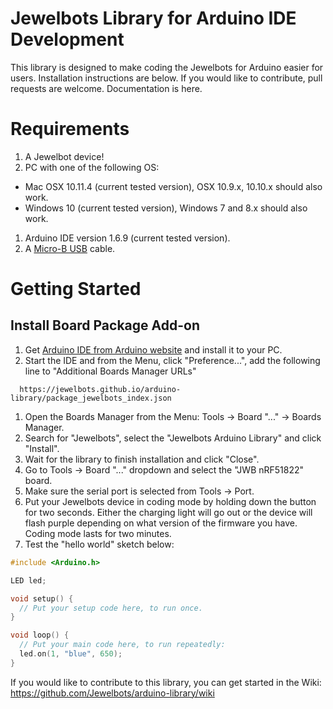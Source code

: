 # Jewelbots Library for Arduino IDE Development


This library is designed to make coding the Jewelbots for Arduino easier for users. Installation instructions are below. If you would like to contribute, pull requests are welcome. Documentation is here.

# Requirements


1. A Jewelbot device!
1. PC with one of the following OS:
  - Mac OSX 10.11.4 (current tested version), OSX 10.9.x, 10.10.x should also work.
  - Windows 10 (current tested version), Windows 7 and 8.x should also work.
1. Arduino IDE version 1.6.9 (current tested version).
1. A [Micro-B USB](https://upload.wikimedia.org/wikipedia/commons/d/db/MicroB_USB_Plug.jpg) cable.

# Getting Started


## Install Board Package Add-on

1. Get [Arduino IDE from Arduino website](http://arduino.cc/en/Main/Software) and install it to your PC.
1. Start the IDE and from the Menu, click "Preference...", add the following line to "Additional Boards Manager URLs"
  ```
	https://jewelbots.github.io/arduino-library/package_jewelbots_index.json  
  ```

1. Open the Boards Manager from the Menu: Tools -> Board "..." -> Boards Manager.
1. Search for "Jewelbots", select the "Jewelbots Arduino Library" and click "Install".
1. Wait for the library to finish installation and click "Close".
1. Go to Tools -> Board "..." dropdown and select the "JWB nRF51822" board.
1. Make sure the serial port is selected from Tools -> Port.
1. Put your Jewelbots device in coding mode by holding down the button for two seconds. Either the charging light will go out or the device will flash purple depending on what version of the firmware you have. Coding mode lasts for two minutes.
1. Test the "hello world" sketch below:

```c
#include <Arduino.h>

LED led;

void setup() {
  // Put your setup code here, to run once.
}

void loop() {
  // Put your main code here, to run repeatedly:
  led.on(1, "blue", 650);
}
```

If you would like to contribute to this library, you can get started in the Wiki: 
https://github.com/Jewelbots/arduino-library/wiki
